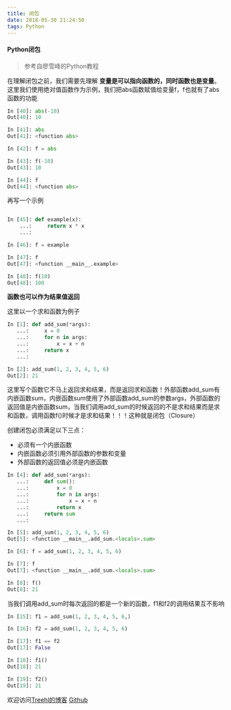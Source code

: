 ```yaml
---
title: 闭包
date: 2018-05-30 21:24:50
tags: Python
---
```

#### **Python闭包**

> 参考自廖雪峰的Python教程


在理解闭包之前，我们需要先理解 **变量是可以指向函数的，同时函数也是变量**。
这里我们使用绝对值函数作为示例，我们把abs函数赋值给变量f，f也就有了abs函数的功能


```python
In [40]: abs(-10)
Out[40]: 10

In [41]: abs
Out[41]: <function abs>

In [42]: f = abs

In [43]: f(-10)
Out[43]: 10

In [44]: f
Out[44]: <function abs>

```

再写一个示例

```python

In [45]: def example(x):
    ...:     return x * x
    ...:

In [46]: f = example

In [47]: f
Out[47]: <function __main__.example>

In [48]: f(10)
Out[48]: 100
```


**函数也可以作为结果值返回**

这里以一个求和函数为例子


```python
In [1]: def add_sum(*args):
   ...:     x = 0
   ...:     for n in args:
   ...:         x = x + n
   ...:     return x
   ...:

In [2]: add_sum(1, 2, 3, 4, 5, 6)
Out[2]: 21
```


这里写个函数它不马上返回求和结果，而是返回求和函数！外部函数add_sum有内嵌函数sum，内嵌函数sum使用了外部函数add_sum的参数args，外部函数的返回值是内嵌函数sum，当我们调用add_sum的时候返回的不是求和结果而是求和函数，调用函数f()时候才是求和结果！！！这种就是闭包（Closure）

创建闭包必须满足以下三点：
- 必须有一个内嵌函数
- 内嵌函数必须引用外部函数的参数和变量
- 外部函数的返回值必须是内嵌函数


```python
In [4]: def add_sum(*args):
   ...:     def sum():
   ...:         x = 0
   ...:         for n in args:
   ...:             x = x + n
   ...:         return x
   ...:     return sum
   ...:

In [5]: add_sum(1, 2, 3, 4, 5, 6)
Out[5]: <function __main__.add_sum.<locals>.sum>

In [6]: f = add_sum(1, 2, 3, 4, 5, 6)

In [7]: f
Out[7]: <function __main__.add_sum.<locals>.sum>

In [8]: f()
Out[8]: 21
```


当我们调用add_sum时每次返回的都是一个新的函数，f1和f2的调用结果互不影响


```python
In [15]: f1 = add_sum(1, 2, 3, 4, 5, 6,)

In [16]: f2 = add_sum(1, 2, 3, 4, 5, 6)

In [17]: f1 == f2
Out[17]: False

In [18]: f1()
Out[18]: 21

In [19]: f2()
Out[19]: 21

```


欢迎访问[Treehl的博客](https://family-treesy.github.io/)
[Github](https://github.com/Family-TreeSY/Python-Study-Notes)